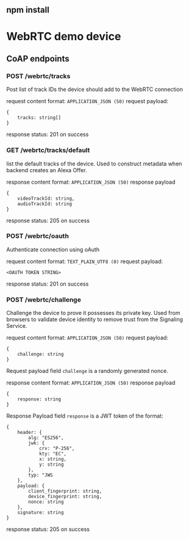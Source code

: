
## npm install


# WebRTC demo device



## CoAP endpoints


### POST /webrtc/tracks

Post list of track IDs the device should add to the WebRTC connection

request content format: `APPLICATION_JSON (50)`
request payload:
```
{
    tracks: string[]
}
```

response status: 201 on success

### GET /webrtc/tracks/default

list the default tracks of the device. Used to construct metadata when backend creates an Alexa Offer.

response content format: `APPLICATION_JSON (50)`
response payload

```
{
    videoTrackId: string,
    audioTrackId: string
}
```
response status: 205 on success


### POST /webrtc/oauth

Authenticate connection using oAuth

request content format: `TEXT_PLAIN_UTF8 (0)`
request payload:
```
<OAUTH TOKEN STRING>
```

response status: 201 on success

### POST /webrtc/challenge

Challenge the device to prove it possesses its private key. Used from browsers to validate device identity to remove trust from the Signaling Service.

request content format: `APPLICATION_JSON (50)`
request payload:
```
{
    challenge: string
}
```
Request payload field `challenge` is a randomly generated nonce.


response content format: `APPLICATION_JSON (50)`
response payload

```
{
    response: string
}
```
Response Payload field `response` is a JWT token of the format:

```
{
    header: {
        alg: "ES256",
        jwk: {
            crv: "P-256",
            kty: "EC",
            x: string,
            y: string
        },
        typ: "JWS
    },
    payload: {
        client_fingerprint: string,
        device_fingerprint: string,
        nonce: string
    },
    signature: string
}
```

response status: 205 on success

